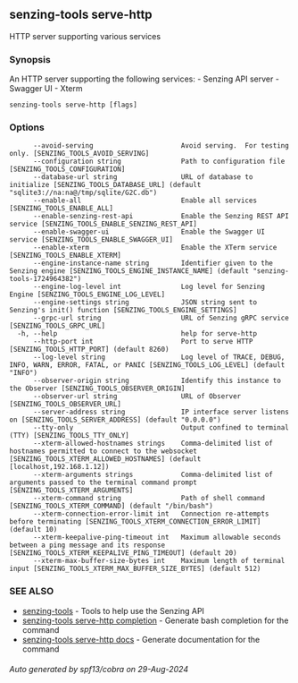 ## senzing-tools serve-http

HTTP server supporting various services

### Synopsis


An HTTP server supporting the following services:
    - Senzing API server
    - Swagger UI
    - Xterm
    

```
senzing-tools serve-http [flags]
```

### Options

```
      --avoid-serving                      Avoid serving.  For testing only. [SENZING_TOOLS_AVOID_SERVING]
      --configuration string               Path to configuration file [SENZING_TOOLS_CONFIGURATION]
      --database-url string                URL of database to initialize [SENZING_TOOLS_DATABASE_URL] (default "sqlite3://na:na@/tmp/sqlite/G2C.db")
      --enable-all                         Enable all services [SENZING_TOOLS_ENABLE_ALL]
      --enable-senzing-rest-api            Enable the Senzing REST API service [SENZING_TOOLS_ENABLE_SENZING_REST_API]
      --enable-swagger-ui                  Enable the Swagger UI service [SENZING_TOOLS_ENABLE_SWAGGER_UI]
      --enable-xterm                       Enable the XTerm service [SENZING_TOOLS_ENABLE_XTERM]
      --engine-instance-name string        Identifier given to the Senzing engine [SENZING_TOOLS_ENGINE_INSTANCE_NAME] (default "senzing-tools-1724964382")
      --engine-log-level int               Log level for Senzing Engine [SENZING_TOOLS_ENGINE_LOG_LEVEL]
      --engine-settings string             JSON string sent to Senzing's init() function [SENZING_TOOLS_ENGINE_SETTINGS]
      --grpc-url string                    URL of Senzing gRPC service [SENZING_TOOLS_GRPC_URL]
  -h, --help                               help for serve-http
      --http-port int                      Port to serve HTTP [SENZING_TOOLS_HTTP_PORT] (default 8260)
      --log-level string                   Log level of TRACE, DEBUG, INFO, WARN, ERROR, FATAL, or PANIC [SENZING_TOOLS_LOG_LEVEL] (default "INFO")
      --observer-origin string             Identify this instance to the Observer [SENZING_TOOLS_OBSERVER_ORIGIN]
      --observer-url string                URL of Observer [SENZING_TOOLS_OBSERVER_URL]
      --server-address string              IP interface server listens on [SENZING_TOOLS_SERVER_ADDRESS] (default "0.0.0.0")
      --tty-only                           Output confined to terminal (TTY) [SENZING_TOOLS_TTY_ONLY]
      --xterm-allowed-hostnames strings    Comma-delimited list of hostnames permitted to connect to the websocket [SENZING_TOOLS_XTERM_ALLOWED_HOSTNAMES] (default [localhost,192.168.1.12])
      --xterm-arguments strings            Comma-delimited list of arguments passed to the terminal command prompt [SENZING_TOOLS_XTERM_ARGUMENTS]
      --xterm-command string               Path of shell command [SENZING_TOOLS_XTERM_COMMAND] (default "/bin/bash")
      --xterm-connection-error-limit int   Connection re-attempts before terminating [SENZING_TOOLS_XTERM_CONNECTION_ERROR_LIMIT] (default 10)
      --xterm-keepalive-ping-timeout int   Maximum allowable seconds between a ping message and its response [SENZING_TOOLS_XTERM_KEEPALIVE_PING_TIMEOUT] (default 20)
      --xterm-max-buffer-size-bytes int    Maximum length of terminal input [SENZING_TOOLS_XTERM_MAX_BUFFER_SIZE_BYTES] (default 512)
```

### SEE ALSO

* [senzing-tools](senzing-tools.md)	 - Tools to help use the Senzing API
* [senzing-tools serve-http completion](senzing-tools_serve-http_completion.md)	 - Generate bash completion for the command
* [senzing-tools serve-http docs](senzing-tools_serve-http_docs.md)	 - Generate documentation for the command

###### Auto generated by spf13/cobra on 29-Aug-2024
